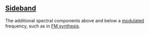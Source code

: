 ## [Sideband](#sideband)

The additional spectral components above and below a [modulated](#modulation) frequency, such as in [FM synthesis](#frequency-modulation-synthesis).

